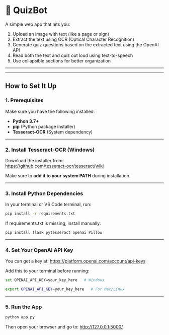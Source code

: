 # 🧠 QuizBot

A simple web app that lets you:

1. Upload an image with text (like a page or sign)
2. Extract the text using OCR (Optical Character Recognition)
3. Generate quiz questions based on the extracted text using the OpenAI API
4. Read both the text and quiz out loud using text-to-speech
5. Use collapsible sections for better organization

---


---

## How to Set It Up

### 1. Prerequisites

Make sure you have the following installed:

- **Python 3.7+**
- **pip** (Python package installer)
- **Tesseract-OCR** (System dependency)

---

### 2. Install Tesseract-OCR (Windows)

Download the installer from:  
https://github.com/tesseract-ocr/tesseract/wiki

Make sure to **add it to your system PATH** during installation.

---

### 3. Install Python Dependencies

In your terminal or VS Code terminal, run:

```bash
pip install -r requirements.txt
```

If requirements.txt is missing, install manually:

```bash
pip install flask pytesseract openai Pillow
```

---

### 4. Set Your OpenAI API Key

You can get a key at: https://platform.openai.com/account/api-keys

Add this to your terminal before running:

```bash
set OPENAI_API_KEY=your_key_here   # Windows

export OPENAI_API_KEY=your_key_here   # For Mac/Linux
```

---

### 5. Run the App

```bash
python app.py
```

Then open your browser and go to: http://127.0.0.1:5000/

